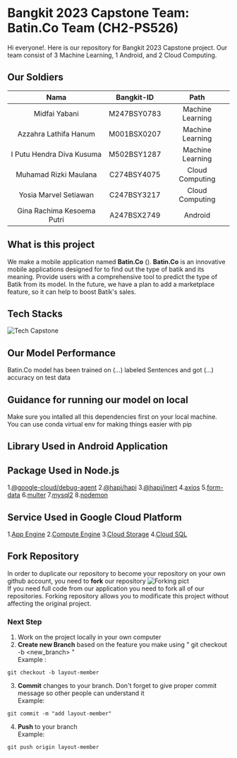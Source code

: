 # Bangkit 2023 Capstone Team: Batin.Co Team (CH2-PS526)

Hi everyone!. Here is our repository for Bangkit 2023 Capstone project. Our team consist of 3 Machine Learning, 1 Android, and 2 Cloud Computing.

## Our Soldiers

|          Nama         | Bangkit-ID |       Path       |
|:---------------------:|:----------:|:----------------:|
|  Midfai Yabani  |  M247BSY0783  | Machine Learning |
|  Azzahra Lathifa Hanum  |  M001BSX0207  | Machine Learning |
|   I Putu Hendra Diva Kusuma    |  M502BSY1287  | Machine Learning |
|  Muhamad Rizki Maulana  |  C274BSY4075  |  Cloud Computing |
|    Yosia Marvel Setiawan      |  C247BSY3217  |  Cloud Computing |
|    Gina Rachima Kesoema Putri      |  A247BSX2749  |      Android     |

## What is this project
We make a mobile application named **Batin.Co** (). **Batin.Co** is an innovative mobile applications designed for to find out the type of batik and its meaning. Provide users with a comprehensive tool to predict the type of Batik from its model. In the future, we have a plan to add a marketplace feature, so it can help to boost Batik's sales.

## Tech Stacks
![Tech Capstone](https://github.com/BATIN-CO/.github/assets/116961113/49b9a13c-590d-4873-8be5-2b7e5809a786)


## Our Model Performance
Batin.Co model has been trained on (...) labeled Sentences and got (...) accuracy on test data

## Guidance for running our model on local
Make sure you intalled all this dependencies first on your local machine. You can use conda virtual env for making things easier with pip

## Library Used in Android Application

## Package Used in Node.js
1.[@google-cloud/debug-agent](https://www.npmjs.com/package/@google-cloud/debug-agent)
2.[@hapi/hapi](https://www.npmjs.com/package/@hapi/hapi)
3.[@hapi/inert](https://www.npmjs.com/package/@hapi/inert)
4.[axios](https://www.npmjs.com/package/axios)
5.[form-data](https://www.npmjs.com/package/form-data)
6.[multer](https://www.npmjs.com/package/multer)
7.[mysql2](https://www.npmjs.com/package/mysql2)
8.[nodemon](https://www.npmjs.com/package/nodemon)

## Service Used in Google Cloud Platform
1.[App Engine](https://cloud.google.com/appengine/docs/an-overview-of-app-engine)
2.[Compute Engine](https://cloud.google.com/compute?hl=en)
3.[Cloud Storage](https://cloud.google.com/storage/docs)
4.[Cloud SQL](https://cloud.google.com/sql?hl=en)

## Fork Repository
In order to duplicate our repository to become your repository on your own github account, you need to **fork** our repository
![Forking pict](https://github.com/BATIN-CO/.github/assets/116961113/8ea00d26-93cc-48b7-82ef-193ecf4c1256) </br>
If you need full code from our application you need to fork all of our repositories. Forking repository allows you to modificate this project without affecting the original project.

### Next Step
1. Work on the project locally in your own computer
2. **Create new Branch** based on the feature you make using " git checkout -b <new_branch> " <br/>
Example :
```
git checkout -b layout-member
```
3. **Commit** changes to your branch. Don't forget to give proper commit message so other people can understand it <br/>
Example:
```
git commit -m "add layout-member"
```
4. **Push** to your branch <br/>
Example:
```
git push origin layout-member
```



